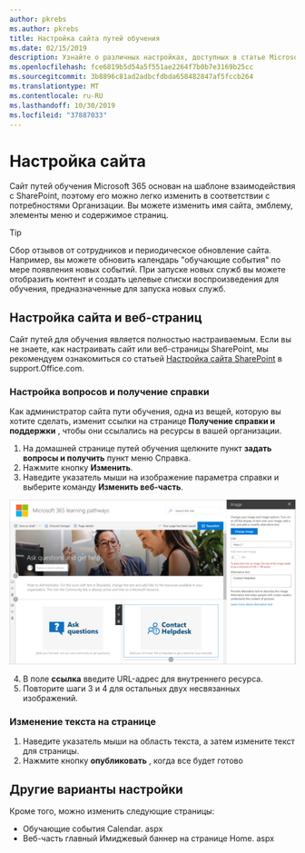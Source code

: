 ```yaml
---
author: pkrebs
ms.author: pkrebs
title: Настройка сайта путей обучения
ms.date: 02/15/2019
description: Узнайте о различных настройках, доступных в статье Microsoft 365 Learning путей
ms.openlocfilehash: fce6819b5d54a5f551ae2264f7b0b7e3169b25cc
ms.sourcegitcommit: 3b8896c81ad2adbcfdbda658482847af5fccb264
ms.translationtype: MT
ms.contentlocale: ru-RU
ms.lasthandoff: 10/30/2019
ms.locfileid: "37887033"
---
```

# <a name="customize-the-site"></a>Настройка сайта

Сайт путей обучения Microsoft 365 основан на шаблоне взаимодействия с SharePoint, поэтому его можно легко изменить в соответствии с потребностями Организации. Вы можете изменить имя сайта, эмблему, элементы меню и содержимое страниц. 

> [!TIP]
> Сбор отзывов от сотрудников и периодическое обновление сайта. Например, вы можете обновить календарь "обучающие события" по мере появления новых событий. При запуске новых служб вы можете отобразить контент и создать целевые списки воспроизведения для обучения, предназначенные для запуска новых служб. 

## <a name="customize-the-site-and-web-pages"></a>Настройка сайта и веб-страниц

Сайт путей для обучения является полностью настраиваемым. Если вы не знаете, как настраивать сайт или веб-страницы SharePoint, мы рекомендуем ознакомиться со статьей [Настройка сайта SharePoint](https://support.office.com/en-us/article/customize-your-sharepoint-site-320b43e5-b047-4fda-8381-f61e8ac7f59b) в support.Office.com. 

### <a name="customize-ask-questions-and-get-help"></a>Настройка вопросов и получение справки

Как администратор сайта пути обучения, одна из вещей, которую вы хотите сделать, изменит ссылки на странице **Получение справки и поддержки** , чтобы они ссылались на ресурсы в вашей организации. 

1.  На домашней странице путей обучения щелкните пункт **задать вопросы и получить** пункт меню Справка.
2.  Нажмите кнопку **Изменить**.
3.  Наведите указатель мыши на изображение параметра справки и выберите команду **Изменить веб-часть**.

![кг-едиселп. png](media/cg-edithelp.png)

4.  В поле **ссылка** введите URL-адрес для внутреннего ресурса. 
5.  Повторите шаги 3 и 4 для остальных двух несвязанных изображений.

### <a name="change-the-text-on-the-page"></a>Изменение текста на странице

1. Наведите указатель мыши на область текста, а затем измените текст для страницы. 
2. Нажмите кнопку **опубликовать** , когда все будет готово

## <a name="other-customization-options"></a>Другие варианты настройки
Кроме того, можно изменить следующие страницы:

- Обучающие события Calendar. aspx
- Веб-часть главный Имиджевый баннер на странице Home. aspx

